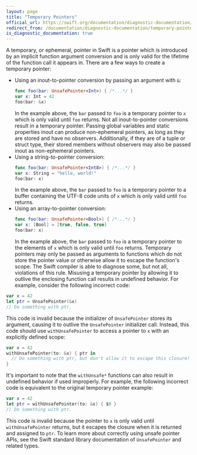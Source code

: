 ```yaml
---
layout: page
title: "Temporary Pointers"
official_url: https://swift.org/documentation/diagnostic-documentation/temporary-pointers/
redirect_from: /documentation/diagnostic-documentation/temporary-pointers.html
is_diagnostic_documentation: true
---
```

A temporary, or ephemeral, pointer in Swift is a pointer which is introduced by an implicit function argument conversion and is only valid for the lifetime of the function call it appears in. There are a few ways to create a temporary pointer:
- Using an inout-to-pointer conversion by passing an argument with `&`:
  ```swift
  func foo(bar: UnsafePointer<Int>) { /*...*/ }
  var x: Int = 42
  foo(bar: &x)
  ```
  In the example above, the `bar` passed to `foo` is a temporary pointer to `x` which is only valid until `foo` returns.
  Not all inout-to-pointer conversions result in a temporary pointer. Passing global variables and static properties inout can produce non-ephemeral pointers, as long as they are stored and have no observers. Additionally, if they are of a tuple or struct type, their stored members without observers may also be passed inout as non-ephemeral pointers.
- Using a string-to-pointer conversion:
  ```swift
  func foo(bar: UnsafePointer<Int8>) { /*...*/ }
  var x: String = "hello, world!"
  foo(bar: x)
  ```
  In the example above, the `bar` passed to `foo` is a temporary pointer to a buffer containing the UTF-8 code units of `x` which is only valid until `foo` returns.
- Using an array-to-pointer conversion:
  ```swift
  func foo(bar: UnsafePointer<Bool>) { /*...*/ }
  var x: [Bool] = [true, false, true]
  foo(bar: x)
  ```
  In the example above, the `bar` passed to `foo` is a temporary pointer to the elements of `x` which is only valid until `foo` returns.
Temporary pointers may only be passed as arguments to functions which do not store the pointer value or otherwise allow it to escape the function's scope. The Swift compiler is able to diagnose some, but not all, violations of this rule. Misusing a temporary pointer by allowing it to outlive the enclosing function call results in undefined behavior. For example, consider the following incorrect code:
```swift
var x = 42
let ptr = UnsafePointer(&x)
// Do something with ptr.
```
This code is invalid because the initializer of `UnsafePointer` stores its argument, causing it to outlive the `UnsafePointer` initializer call. Instead, this code should use `withUnsafePointer` to access a pointer to `x` with an explicitly defined scope:
```swift
var x = 42
withUnsafePointer(to: &x) { ptr in
  // Do something with ptr, but don't allow it to escape this closure!
}
```
It's important to note that the `withUnsafe*` functions can also result in undefined behavior if used improperly. For example, the following incorrect code is equivalent to the original temporary pointer example:
```swift
var x = 42
let ptr = withUnsafePointer(to: &x) { $0 }
// Do something with ptr.
```
This code is invalid because the pointer to `x` is only valid until `withUnsafePointer` returns, but it escapes the closure when it is returned and assigned to `ptr`.
To learn more about correctly using unsafe pointer APIs, see the Swift standard library documentation of `UnsafePointer` and related types.